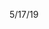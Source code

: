 <!--
 * @Author: Ken Kaneki
 * @Date: 2021-07-05 13:52:05
 * @LastEditTime: 2021-07-21 18:39:01
 * @Description: README
-->
5/17/19


